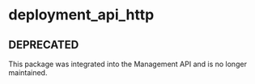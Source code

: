 # deployment_api_http

## DEPRECATED

This package was integrated into the Management API and is no longer maintained.
